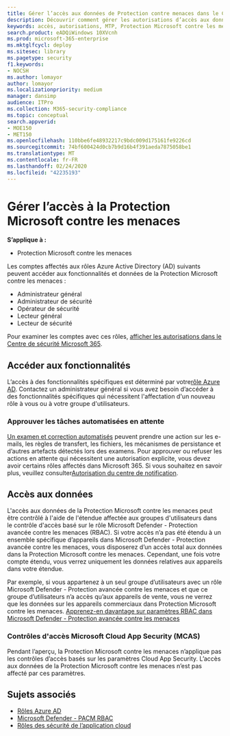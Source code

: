 ```yaml
---
title: Gérer l’accès aux données de Protection contre menaces dans le Centre de sécurité Microsoft 365
description: Découvrir comment gérer les autorisations d’accès aux données dans Protection Microsoft contre les menaces
keywords: accès, autorisations, MTP, Protection Microsoft contre les menaces, M365, sécurité, MCAS, MDATP, Cloud App Security, Microsoft Defender – Protection avancée contre les menaces, étendue, contrôle, RBAC
search.product: eADQiWindows 10XVcnh
ms.prod: microsoft-365-enterprise
ms.mktglfcycl: deploy
ms.sitesec: library
ms.pagetype: security
f1.keywords:
- NOCSH
ms.author: lomayor
author: lomayor
ms.localizationpriority: medium
manager: dansimp
audience: ITPro
ms.collection: M365-security-compliance
ms.topic: conceptual
search.appverid:
- MOE150
- MET150
ms.openlocfilehash: 110bbe6fe48932217c9bdc009d175161fe9226cd
ms.sourcegitcommit: 74bf600424d0cb7b9d16b4f391aeda7875058be1
ms.translationtype: MT
ms.contentlocale: fr-FR
ms.lasthandoff: 02/24/2020
ms.locfileid: "42235193"
---
```

# <a name="manage-access-to-microsoft-threat-protection"></a>Gérer l’accès à la Protection Microsoft contre les menaces

**S’applique à :**
- Protection Microsoft contre les menaces



Les comptes affectés aux rôles Azure Active Directory (AD) suivants peuvent accéder aux fonctionnalités et données de la Protection Microsoft contre les menaces :
- Administrateur général
- Administrateur de sécurité
- Opérateur de sécurité
- Lecteur général
- Lecteur de sécurité

Pour examiner les comptes avec ces rôles, [afficher les autorisations dans le Centre de sécurité Microsoft 365](https://security.microsoft.com/permissions).

## <a name="access-to-functionality"></a>Accéder aux fonctionnalités
L’accès à des fonctionnalités spécifiques est déterminé par votre[rôle Azure AD](https://docs.microsoft.com/azure/active-directory/users-groups-roles/directory-assign-admin-roles). Contactez un administrateur général si vous avez besoin d’accéder à des fonctionnalités spécifiques qui nécessitent l'affectation d'un nouveau rôle à vous ou à votre groupe d'utilisateurs.

### <a name="approve-pending-automated-tasks"></a>Approuver les tâches automatisées en attente
[Un examen et correction automatisés](mtp-autoir-actions.md) peuvent prendre une action sur les e-mails, les règles de transfert, les fichiers, les mécanismes de persistance et d’autres artefacts détectés lors des examens. Pour approuver ou refuser les actions en attente qui nécessitent une autorisation explicite, vous devez avoir certains rôles affectés dans Microsoft 365. Si vous souhaitez en savoir plus, veuillez consulter[Autorisation du centre de notification](mtp-action-center.md#required-permissions-for-action-center-tasks).

## <a name="access-to-data"></a>Accès aux données
L'accès aux données de la Protection Microsoft contre les menaces peut être contrôlé à l'aide de l'étendue affectée aux groupes d'utilisateurs dans le contrôle d'accès basé sur le rôle Microsoft Defender - Protection avancée contre les menaces (RBAC). Si votre accès n’a pas été étendu à un ensemble spécifique d’appareils dans Microsoft Defender - Protection avancée contre les menaces, vous disposerez d’un accès total aux données dans la Protection Microsoft contre les menaces. Cependant, une fois votre compte étendu, vous verrez uniquement les données relatives aux appareils dans votre étendue.

Par exemple, si vous appartenez à un seul groupe d’utilisateurs avec un rôle Microsoft Defender - Protection avancée contre les menaces et que ce groupe d’utilisateurs n’a accès qu’aux appareils de vente, vous ne verrez que les données sur les appareils commerciaux dans Protection Microsoft contre les menaces. [Apprenez-en davantage sur paramètres RBAC dans Microsoft Defender - Protection avancée contre les menaces](https://docs.microsoft.com/windows/security/threat-protection/microsoft-defender-atp/rbac)

### <a name="microsoft-cloud-app-security-access-controls"></a>Contrôles d'accès Microsoft Cloud App Security (MCAS)
Pendant l’aperçu, la Protection Microsoft contre les menaces n’applique pas les contrôles d’accès basés sur les paramètres Cloud App Security. L’accès aux données de la Protection Microsoft contre les menaces n’est pas affecté par ces paramètres.

## <a name="related-topics"></a>Sujets associés

- [Rôles Azure AD](https://docs.microsoft.com/azure/active-directory/users-groups-roles/directory-assign-admin-roles)
- [Microsoft Defender - PACM RBAC](https://docs.microsoft.com/windows/security/threat-protection/microsoft-defender-atp/rbac)
- [Rôles des sécurité de l’application cloud](https://docs.microsoft.com/cloud-app-security/manage-admins)
